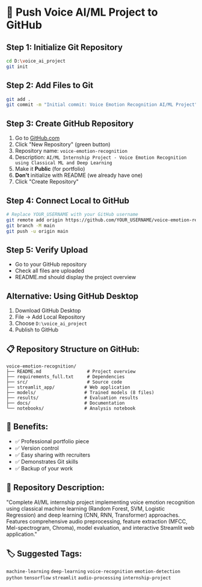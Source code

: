 # 🚀 Push Voice AI/ML Project to GitHub

## Step 1: Initialize Git Repository
```bash
cd D:\voice_ai_project
git init
```

## Step 2: Add Files to Git
```bash
git add .
git commit -m "Initial commit: Voice Emotion Recognition AI/ML Project"
```

## Step 3: Create GitHub Repository
1. Go to [GitHub.com](https://github.com)
2. Click "New Repository" (green button)
3. Repository name: `voice-emotion-recognition`
4. Description: `AI/ML Internship Project - Voice Emotion Recognition using Classical ML and Deep Learning`
5. Make it **Public** (for portfolio)
6. **Don't** initialize with README (we already have one)
7. Click "Create Repository"

## Step 4: Connect Local to GitHub
```bash
# Replace YOUR_USERNAME with your GitHub username
git remote add origin https://github.com/YOUR_USERNAME/voice-emotion-recognition.git
git branch -M main
git push -u origin main
```

## Step 5: Verify Upload
- Go to your GitHub repository
- Check all files are uploaded
- README.md should display the project overview

## Alternative: Using GitHub Desktop
1. Download GitHub Desktop
2. File → Add Local Repository
3. Choose `D:\voice_ai_project`
4. Publish to GitHub

## 📋 Repository Structure on GitHub:
```
voice-emotion-recognition/
├── README.md                 # Project overview
├── requirements_full.txt     # Dependencies
├── src/                      # Source code
├── streamlit_app/           # Web application
├── models/                  # Trained models (8 files)
├── results/                 # Evaluation results
├── docs/                    # Documentation
└── notebooks/               # Analysis notebook
```

## 🎯 Benefits:
- ✅ Professional portfolio piece
- ✅ Version control
- ✅ Easy sharing with recruiters
- ✅ Demonstrates Git skills
- ✅ Backup of your work

## 📝 Repository Description:
"Complete AI/ML internship project implementing voice emotion recognition using classical machine learning (Random Forest, SVM, Logistic Regression) and deep learning (CNN, RNN, Transformer) approaches. Features comprehensive audio preprocessing, feature extraction (MFCC, Mel-spectrogram, Chroma), model evaluation, and interactive Streamlit web application."

## 🏷️ Suggested Tags:
`machine-learning` `deep-learning` `voice-recognition` `emotion-detection` `python` `tensorflow` `streamlit` `audio-processing` `internship-project`